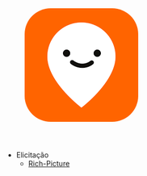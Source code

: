 <a href="/" style="text-decoration: none;">
    <img alt="Logo-moovit" src="assets/logo.png" style="border-radius: 30%; padding: 40px">
</a>

* Elicitação
    * [Rich-Picture](../Elicitacao/RichPicture)
